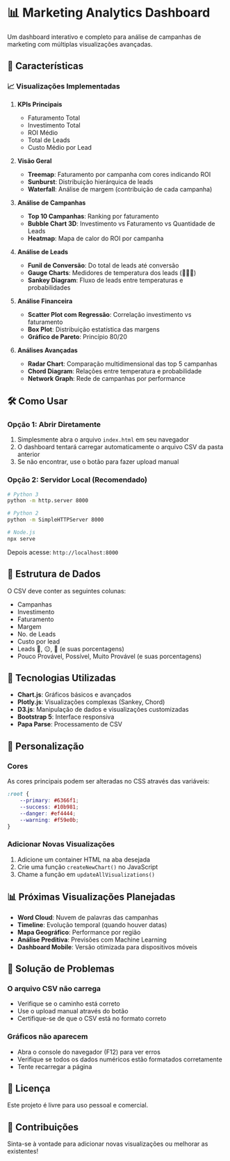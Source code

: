 # 📊 Marketing Analytics Dashboard

Um dashboard interativo e completo para análise de campanhas de marketing com múltiplas visualizações avançadas.

## 🚀 Características

### 📈 Visualizações Implementadas

1. **KPIs Principais**
   - Faturamento Total
   - Investimento Total
   - ROI Médio
   - Total de Leads
   - Custo Médio por Lead

2. **Visão Geral**
   - **Treemap**: Faturamento por campanha com cores indicando ROI
   - **Sunburst**: Distribuição hierárquica de leads
   - **Waterfall**: Análise de margem (contribuição de cada campanha)

3. **Análise de Campanhas**
   - **Top 10 Campanhas**: Ranking por faturamento
   - **Bubble Chart 3D**: Investimento vs Faturamento vs Quantidade de Leads
   - **Heatmap**: Mapa de calor do ROI por campanha

4. **Análise de Leads**
   - **Funil de Conversão**: Do total de leads até conversão
   - **Gauge Charts**: Medidores de temperatura dos leads (🥶😐🥵)
   - **Sankey Diagram**: Fluxo de leads entre temperaturas e probabilidades

5. **Análise Financeira**
   - **Scatter Plot com Regressão**: Correlação investimento vs faturamento
   - **Box Plot**: Distribuição estatística das margens
   - **Gráfico de Pareto**: Princípio 80/20

6. **Análises Avançadas**
   - **Radar Chart**: Comparação multidimensional das top 5 campanhas
   - **Chord Diagram**: Relações entre temperatura e probabilidade
   - **Network Graph**: Rede de campanhas por performance

## 🛠️ Como Usar

### Opção 1: Abrir Diretamente
1. Simplesmente abra o arquivo `index.html` em seu navegador
2. O dashboard tentará carregar automaticamente o arquivo CSV da pasta anterior
3. Se não encontrar, use o botão para fazer upload manual

### Opção 2: Servidor Local (Recomendado)
```bash
# Python 3
python -m http.server 8000

# Python 2
python -m SimpleHTTPServer 8000

# Node.js
npx serve
```

Depois acesse: `http://localhost:8000`

## 📁 Estrutura de Dados

O CSV deve conter as seguintes colunas:
- Campanhas
- Investimento
- Faturamento
- Margem
- No. de Leads
- Custo por lead
- Leads 🥶, 😐, 🥵 (e suas porcentagens)
- Pouco Provável, Possível, Muito Provável (e suas porcentagens)

## 🎨 Tecnologias Utilizadas

- **Chart.js**: Gráficos básicos e avançados
- **Plotly.js**: Visualizações complexas (Sankey, Chord)
- **D3.js**: Manipulação de dados e visualizações customizadas
- **Bootstrap 5**: Interface responsiva
- **Papa Parse**: Processamento de CSV

## 🔧 Personalização

### Cores
As cores principais podem ser alteradas no CSS através das variáveis:
```css
:root {
    --primary: #6366f1;
    --success: #10b981;
    --danger: #ef4444;
    --warning: #f59e0b;
}
```

### Adicionar Novas Visualizações
1. Adicione um container HTML na aba desejada
2. Crie uma função `createNewChart()` no JavaScript
3. Chame a função em `updateAllVisualizations()`

## 📊 Próximas Visualizações Planejadas

- **Word Cloud**: Nuvem de palavras das campanhas
- **Timeline**: Evolução temporal (quando houver datas)
- **Mapa Geográfico**: Performance por região
- **Análise Preditiva**: Previsões com Machine Learning
- **Dashboard Mobile**: Versão otimizada para dispositivos móveis

## 🐛 Solução de Problemas

### O arquivo CSV não carrega
- Verifique se o caminho está correto
- Use o upload manual através do botão
- Certifique-se de que o CSV está no formato correto

### Gráficos não aparecem
- Abra o console do navegador (F12) para ver erros
- Verifique se todos os dados numéricos estão formatados corretamente
- Tente recarregar a página

## 📝 Licença

Este projeto é livre para uso pessoal e comercial.

## 🤝 Contribuições

Sinta-se à vontade para adicionar novas visualizações ou melhorar as existentes!
